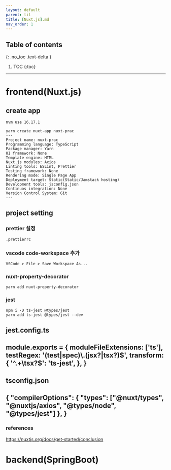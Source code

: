 ---layout: defaultparent: tiltitle: [Nuxt.js].mdnav_order: 1---## Table of contents{: .no_toc .text-delta }1. TOC{:toc}---# frontend(Nuxt.js)

## create app
    nvm use 16.17.1

    yarn create nuxt-app nuxt-prac
    ---
    Project name: nuxt-prac
    Programming language: TypeScript
    Package manager: Yarn
    UI framework: None
    Template engine: HTML
    Nuxt.js modules: Axios
    Linting tools: ESLint, Prettier
    Testing framework: None
    Rendering mode: Single Page App
    Deployment target: Static(Static/Jamstack hosting)
    Development tools: jsconfig.json
    Continuos integration: None
    Version Control System: Git
    ---

## project setting

### prettier 설정
    .prettierrc
### vscode code-workspace 추가
    VSCode > File > Save Workspace As...
### nuxt-property-decorator
    yarn add nuxt-property-decorator

### jest
    npm i -D ts-jest @types/jest
    yarn add ts-jest @types/jest --dev

jest.config.ts
---
module.exports = {
  moduleFileExtensions: ['ts'],
  testRegex: '(test|spec)\\.(jsx?|tsx?)$',
  transform: {
    '^.+\\tsx?$': 'ts-jest',
  },
}
---

tsconfig.json
---
{
  "compilerOptions": {
    "types": ["@nuxt/types", "@nuxtjs/axios", "@types/node", "@types/jest"]
  },
}
---

### references
https://nuxtjs.org/docs/get-started/conclusion



# backend(SpringBoot)
